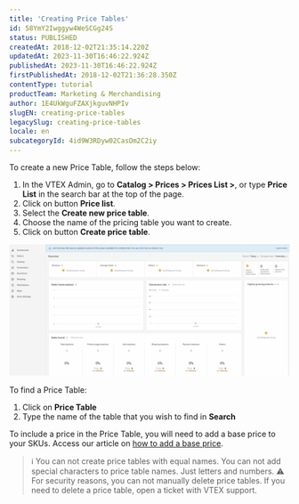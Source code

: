 ```yaml
---
title: 'Creating Price Tables'
id: 58YmY2Iwggyw4WeSCGg24S
status: PUBLISHED
createdAt: 2018-12-02T21:35:14.220Z
updatedAt: 2023-11-30T16:46:22.924Z
publishedAt: 2023-11-30T16:46:22.924Z
firstPublishedAt: 2018-12-02T21:36:28.350Z
contentType: tutorial
productTeam: Marketing & Merchandising
author: 1E4UkWguFZAXjkguvNHPIv
slugEN: creating-price-tables
legacySlug: creating-price-tables
locale: en
subcategoryId: 4id9W3RDyw02CasOm2C2iy
---
```


To create a new Price Table, follow the steps below:

1. In the VTEX Admin, go to **Catalog > Prices > Prices List >**, or type **Price List** in the search bar at the top of the page.
2. Click on button **Price list**.
3. Select the **Create new price table**.
4. Choose the name of the pricing table you want to create.
5. Click on button **Create price table**.

![creating-price-tables](https://raw.githubusercontent.com/vtexdocs/help-center-content/refs/heads/main/docs/en/tutorials/Prices/price-list/creating-price-tables_1.gif)

To find a Price Table: 

1. Click on **Price Table**
2. Type the name of the table that you wish to find in **Search**

To include a price in the Price Table, you will need to add a base price to your SKUs. Access our article on [how to add a base price](https://help.vtex.com/en/tutorial/cadastrar-o-preco-base-de-um-produto--4S9SbPWlVmOAAWO6yq8wE6).

> ℹ️ You can not create price tables with equal names. You can not add special characters to price table names. Just letters and numbers. 
> ⚠️ For security reasons, you can not manually delete price tables. If you need to delete a price table, open a ticket with VTEX support.

